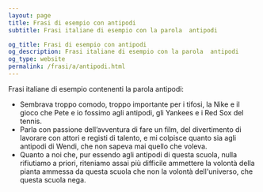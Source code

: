 ```yaml
---
layout: page
title: Frasi di esempio con antipodi 
subtitle: Frasi italiane di esempio con la parola  antipodi

og_title: Frasi di esempio con antipodi 
og_description: Frasi italiane di esempio con la parola  antipodi
og_type: website
permalink: /frasi/a/antipodi.html
---
```


Frasi italiane di esempio contenenti la parola antipodi:


- Sembrava troppo comodo, troppo importante per i tifosi, la Nike e il gioco che Pete e io fossimo agli antipodi, gli Yankees e i Red Sox del tennis.
- Parla con passione dell’avventura di fare un film, del divertimento di lavorare con attori e registi di talento, e mi colpisce quanto sia agli antipodi di Wendi, che non sapeva mai quello che voleva.
- Quanto a noi che, pur essendo agli antipodi di questa scuola, nulla rifiutiamo a priori, riteniamo assai più difficile ammettere la volontà della pianta ammessa da questa scuola che non la volontà dell'universo, che questa scuola nega.
